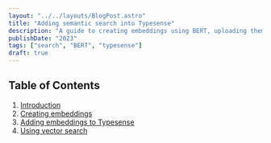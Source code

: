 ```yaml
---
layout: "../../layouts/BlogPost.astro"
title: "Adding semantic search into Typesense"
description: "A guide to creating embeddings using BERT, uploading them into typesense and creating a semantic search engine"
publishDate: "2023"
tags: ["search", "BERT", "typesense"]
draft: true
---
```


<div class="text-white p-4 rounded-t-lg">
  <h2 class="text-xl font-bold">Table of Contents</h2>
</div>
<div class="p-4 rounded-b-lg">
  <ol class="list-decimal list-inside">
    <li class="mb-2"><a href="#section-1">Introduction</a></li>
    <li class="mb-2"><a href="#section-2">Creating embeddings</a></li>
    <li class="mb-2"><a href="#section-3">Adding embeddings to Typesense</a></li>
    <li class="mb-2"><a href="#section-4">Using vector search</a></li>
  </ol>
</div>

